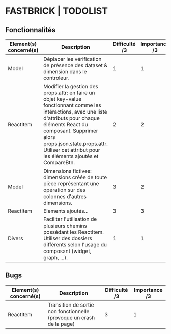 
# FASTBRICK | TODOLIST

## Fonctionnalités

| Element(s) concerné(s) | Description | Difficulté /3 | Importance /3 |
| ---------------------- | ----------- | ------------- | ------------- |
| Model | Déplacer les vérification de présence des dataset & dimension dans le controleur. | 1 | 1 |
| ReactItem | Modifier la gestion des props.attr: en faire un objet key-value fonctionnant comme les intéractions, avec une liste d'attributs pour chaque éléments React du composant. Supprimer alors props.json.state.props.attr. Utiliser cet attribut pour les éléments ajoutés et CompareBtn. | 2 | 2 |
| Model | Dimensions fictives: dimensions créée de toute pièce représentant une opération sur des colonnes d'autres dimensions. | 3 | 2 |
| ReactItem | Elements ajoutés... | 3 | 3 |
| Divers | Faciliter l'utilisation de plusieurs chemins possédant les ReactItem. Utiliser des dossiers différents selon l'usage du composant (widget, graph, ...). | 1 | 1 |

## Bugs

| Element(s) concerné(s) | Description | Difficulté /3 | Importance /3 |
| ---------------------- | ----------- | ------------- | ------------- |
| ReactItem | Transition de sortie non fonctionnelle (provoque un crash de la page) | 3 | 1 |
